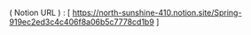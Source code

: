 ( Notion URL ) : [ https://north-sunshine-410.notion.site/Spring-919ec2ed3c4c406f8a06b5c7778cd1b9 ] 
